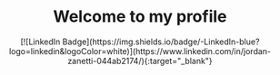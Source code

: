 <div align="center">
  <h1>Welcome to my profile</h1>
  <div id="badges-container">
    [![LinkedIn Badge](https://img.shields.io/badge/-LinkedIn-blue?logo=linkedin&logoColor=white)](https://www.linkedin.com/in/jordan-zanetti-044ab2174/){:target="_blank"}
  </div>
</div>
